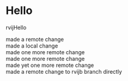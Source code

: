 Hello
=====

rvijHello

made a remote change  
made a local change  
made one more remote change   
made one more remote change    
made yet one more remote change    
made a remote change to rvijb branch directly      

